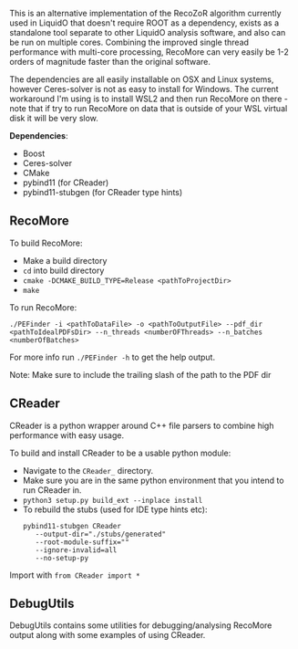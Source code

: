 This is an alternative implementation of the RecoZoR algorithm currently used in LiquidO that doesn't require ROOT as a dependency, exists as a standalone tool separate to other LiquidO analysis software, and also can be run on multiple cores. Combining the improved single thread performance with multi-core processing, RecoMore can very easily be 1-2 orders of magnitude faster than the original software.

The dependencies are all easily installable on OSX and Linux systems, however Ceres-solver is not as easy to install for Windows. The current workaround I'm using is to install WSL2 and then run RecoMore on there - note that if try to run RecoMore on data that is outside of your WSL virtual disk it will be very slow.

**Dependencies**:

- Boost
- Ceres-solver
- CMake
- pybind11 (for CReader)
- pybind11-stubgen (for CReader type hints)

## RecoMore

To build RecoMore:
- Make a build directory
- `cd` into build directory
- `cmake -DCMAKE_BUILD_TYPE=Release <pathToProjectDir>`
- `make`

To run RecoMore:

```./PEFinder -i <pathToDataFile> -o <pathToOutputFile> --pdf_dir <pathToIdealPDFsDir> --n_threads <numberOFThreads> --n_batches <numberOfBatches>```

For more info run `./PEFinder -h` to get the help output.

Note: Make sure to include the trailing slash of the path to the PDF dir

## CReader

CReader is a python wrapper around C++ file parsers to combine high performance with easy usage.

To build and install CReader to be a usable python module:
- Navigate to the `CReader_` directory.
- Make sure you are in the same python environment that you intend to run CReader in.
- `python3 setup.py build_ext --inplace install`
- To rebuild the stubs (used for IDE type hints etc):
  ```
  pybind11-stubgen CReader
     --output-dir="./stubs/generated"
     --root-module-suffix=""
     --ignore-invalid=all
     --no-setup-py
  ```

Import with `from CReader import *`


## DebugUtils

DebugUtils contains some utilities for debugging/analysing RecoMore output along with some examples of using
CReader. 
